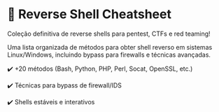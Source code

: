 # 🚀 Reverse Shell Cheatsheet
Coleção definitiva de reverse shells para pentest, CTFs e red teaming!

Uma lista organizada de métodos para obter shell reverso em sistemas Linux/Windows, incluindo bypass para firewalls e técnicas avançadas.

✔️ +20 métodos (Bash, Python, PHP, Perl, Socat, OpenSSL, etc.)    


✔️ Técnicas para bypass de firewall/IDS


✔️ Shells estáveis e interativos


